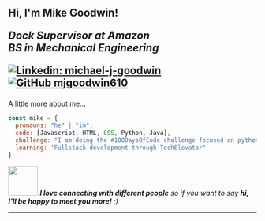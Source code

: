 <h2> Hi, I'm Mike Goodwin!
<p><em>Dock Supervisor at Amazon</a>
<br>BS in Mechanical Engineering
</em></p>

[![Linkedin: michael-j-goodwin](https://img.shields.io/badge/LinkedIn-blue?style=flat-square&logo=Linkedin&logoColor=white&link=https://www.linkedin.com/in/michael-j-goodwin/)](https://www.linkedin.com/in/michael-j-goodwin/)
[![GitHub mjgoodwin610](https://img.shields.io/github/followers/mgoodwin610?label=follow&style=social)](https://github.com/mgoodwin610)
</h2>

A little more about me...  

```javascript
const mike = {
  pronouns: "he" | "im",
  code: [Javascript, HTML, CSS, Python, Java],
  challenge: "I am doing the #100DaysOfCode challenge focused on python"
  learning: 'Fullstack development through TechElevator"
}
```

<img src="https://media.giphy.com/media/LnQjpWaON8nhr21vNW/giphy.gif" width="60"> <em><b>I love connecting with different people</b> so if you want to say <b>hi, I'll be happy to meet you more!</b> :)</em>

---